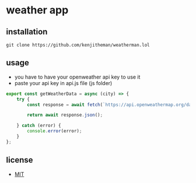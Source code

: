 # weather app

###

## installation

```shell
git clone https://github.com/kenjitheman/weatherman.lol
```

## usage
- you have to have your openweather api key to use it
- paste your api key in api.js file (js folder)

```js
export const getWeatherData = async (city) => {
    try {
        const response = await fetch(`https://api.openweathermap.org/data/2.5/weather?q=${city}&appid=<api_key>&lang=en&units=metric`);

        return await response.json();

    } catch (error) {
        console.error(error);
    }
};
```

## license

- [MIT](https://choosealicense.com/licenses/mit/)
